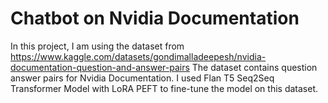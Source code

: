 # Chatbot on Nvidia Documentation
In this project, I am using the dataset from https://www.kaggle.com/datasets/gondimalladeepesh/nvidia-documentation-question-and-answer-pairs The dataset contains question answer pairs for Nvidia Documentation. I used Flan T5 Seq2Seq Transformer Model with LoRA PEFT to fine-tune the model on this dataset.
